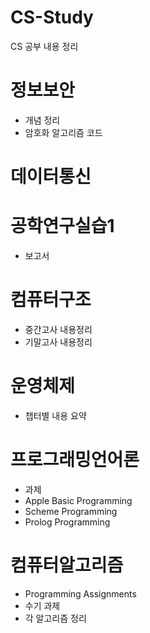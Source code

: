 # CS-Study
CS 공부 내용 정리

# 정보보안
- 개념 정리
- 암호화 알고리즘 코드

# 데이터통신

# 공학연구실습1
- 보고서

# 컴퓨터구조
- 중간고사 내용정리
- 기말고사 내용정리

# 운영체제
- 챕터별 내용 요약

# 프로그래밍언어론
- 과제
- Apple Basic Programming
- Scheme Programming
- Prolog Programming

# 컴퓨터알고리즘
- Programming Assignments
- 수기 과제
- 각 알고리즘 정리
